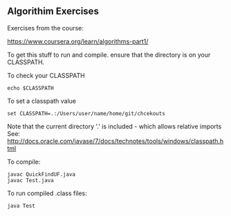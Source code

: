 Algorithim Exercises
--------------------

Exercises from the course:

https://www.coursera.org/learn/algorithms-part1/

To get this stuff to run and compile. ensure that the directory is on your CLASSPATH.

To check your CLASSPATH

	echo $CLASSPATH

To set a classpath value

	set CLASSPATH=.:/Users/user/name/home/git/chcekouts

Note that the current directory '.' is included - which allows relative imports
See: http://docs.oracle.com/javase/7/docs/technotes/tools/windows/classpath.html

To compile:

	javac QuickFindUF.java
	javac Test.java

To run compiled .class files:

	java Test